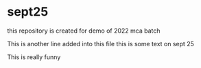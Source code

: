 # sept25
this repository is created for demo of 2022 mca batch

This is another line added into this file
this is some text on sept 25

This is really funny
